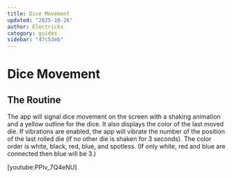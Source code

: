 ```yaml
---
title: Dice Movement
updated: "2025-10-26"
author: Electricks
category: guides
sidebar: "47c53eb"
---
```


# Dice Movement

## The Routine

The app will signal dice movement on the screen with a shaking animation and a yellow outline for the dice. It also displays the color of the last moved die. If vibrations are enabled, the app will vibrate the number of the position of the last rolled die (if no other die is shaken for 3 seconds). The color order is white, black, red, blue, and spotless. (If only white, red and blue are connected then blue will be 3.)

[youtube:PPIv_7Q4eNU]